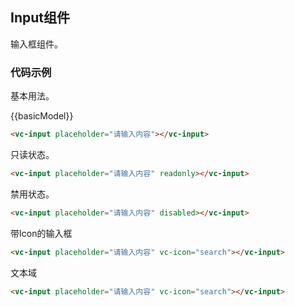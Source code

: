 <script>
    
    import { input } from 'vcomponent'
    import vcDemo from 'sitecomponent/demo'

    export default {

        data() {

            return {
                
                basicModel: ''
            }
        },

        components: {

            vcDemo,
            vcInput: input,
        }
    }
</script>

## Input组件

输入框组件。

### 代码示例

基本用法。

<vc-demo>

<div slot="example">
<vc-input :vc-model.sync="basicModel" placeholder="请输入内容"></vc-input>
{{basicModel}}
</div>

```html
<vc-input placeholder="请输入内容"></vc-input>
```

</vc-demo>

只读状态。

<vc-demo>

<div slot="example">
<vc-input placeholder="请输入内容" readonly></vc-input>
</div>

```html
<vc-input placeholder="请输入内容" readonly></vc-input>
```

</vc-demo>

禁用状态。

<vc-demo>

<div slot="example">
<vc-input placeholder="请输入内容" disabled></vc-input>
</div>

```html
<vc-input placeholder="请输入内容" disabled></vc-input>
```

</vc-demo>

带Icon的输入框

<vc-demo>

<div slot="example">
<vc-input :vc-model.sync="basicModel" placeholder="请输入内容" vc-icon="search"></vc-input>
</div>

```html
<vc-input placeholder="请输入内容" vc-icon="search"></vc-input>
```

</vc-demo>

文本域

<vc-demo>

<div slot="example">
<p>
   <vc-input :vc-model.sync="basicModel" placeholder="请输入内容" vc-textarea></vc-input> 
</p>
<p>
   <vc-input :vc-model.sync="basicModel" placeholder="请输入内容" vc-resize="both"vc-textarea></vc-input> 
</p>
</div>

```html
<vc-input placeholder="请输入内容" vc-icon="search"></vc-input>
```

</vc-demo>



